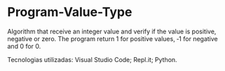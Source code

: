 # Program-Value-Type
Algorithm that receive an integer value and verify if the value is positive, negative or zero. The program return 1 for positive values, ‐1 for negative and 0 for 0.

Tecnologias utilizadas: Visual Studio Code; Repl.it; Python. 
